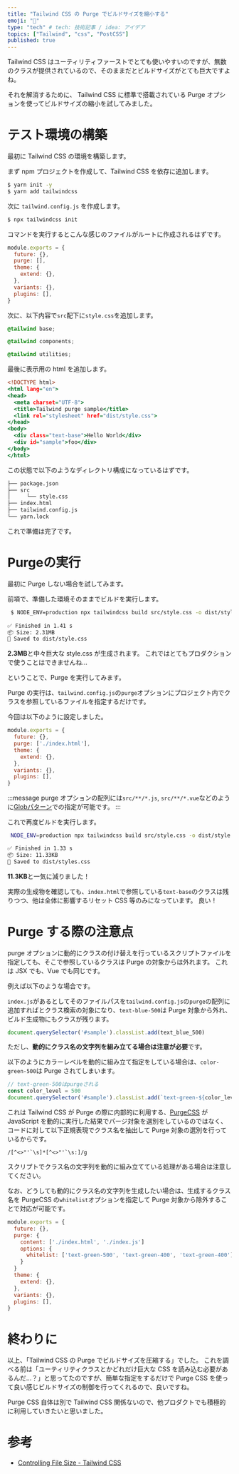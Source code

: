 ```yaml
---
title: "Tailwind CSS の Purge でビルドサイズを縮小する"
emoji: "🍏"
type: "tech" # tech: 技術記事 / idea: アイデア
topics: ["Tailwind", "css", "PostCSS"]
published: true
---
```


Tailwind CSS はユーティリティファーストでとても使いやすいのですが、無数のクラスが提供されているので、そのままだとビルドサイズがとても巨大ですよね。

それを解消するために、 Tailwind CSS に標準で搭載されている Purge オプションを使ってビルドサイズの縮小を試してみました。

# テスト環境の構築
最初に Tailwind CSS の環境を構築します。

まず npm プロジェクトを作成して、Tailwind CSS を依存に追加します。

```bash
$ yarn init -y
$ yarn add tailwindcss
```

次に `tailwind.config.js` を作成します。

```bash
$ npx tailwindcss init
```

コマンドを実行するとこんな感じのファイルがルートに作成されるはずです。

```js:tailwind.config.js
module.exports = {
  future: {},
  purge: [],
  theme: {
    extend: {},
  },
  variants: {},
  plugins: [],
}
```

次に、以下内容で`src`配下に`style.css`を追加します。

```css:src/style.css
@tailwind base;

@tailwind components;

@tailwind utilities;
```

最後に表示用の html を追加します。

```html:index.html
<!DOCTYPE html>
<html lang="en">
<head>
  <meta charset="UTF-8">
  <title>Tailwind purge sample</title>
  <link rel="stylesheet" href="dist/style.css">
</head>
<body>
  <div class="text-base">Hello World</div>
  <div id="sample">foo</div>
</body>
</html>
```

この状態で以下のようなディレクトリ構成になっているはずです。

```bash
├── package.json
├── src
│     └── style.css
├── index.html
├── tailwind.config.js
└── yarn.lock
```

これで準備は完了です。


# Purgeの実行

最初に Purge しない場合を試してみます。

前項で、準備した環境そのままでビルドを実行します。

```bash
 $ NODE_ENV=production npx tailwindcss build src/style.css -o dist/style.css
 
✅ Finished in 1.41 s
📦 Size: 2.31MB
💾 Saved to dist/style.css

```
**2.3MB**と中々巨大な style.css が生成されます。
これではとてもプロダクションで使うことはできませんね…


ということで、Purge を実行してみます。

Purge の実行は、`tailwind.config.js`の`purge`オプションにプロジェクト内でクラスを参照しているファイルを指定するだけです。

今回は以下のように設定しました。

```js:tailwind.config.js
module.exports = {
  future: {},
  purge: ['./index.html'],
  theme: {
    extend: {},
  },
  variants: {},
  plugins: [],
}
```

:::message
purge オプションの配列には`src/**/*.js`, `src/**/*.vue`などのように[Globパターン](https://github.com/isaacs/node-glob/blob/master/README.md#glob-primer)での指定が可能です。
:::

これで再度ビルドを実行します。

```bash
 NODE_ENV=production npx tailwindcss build src/style.css -o dist/style.css

✅ Finished in 1.33 s
📦 Size: 11.33KB
💾 Saved to dist/styles.css
```

**11.3KB**と一気に減りました！

実際の生成物を確認しても、`index.html`で参照している`text-base`のクラスは残りつつ、他は全体に影響するリセット CSS 等のみになっています。
良い！

# Purge する際の注意点

purge オプションに動的にクラスの付け替えを行っているスクリプトファイルを指定しても、そこで参照しているクラスは Purge の対象からは外れます。
これは JSX でも、Vue でも同じです。

例えば以下のような場合です。

`index.js`があるとしてそのファイルパスを`tailwind.config.js`の`purge`の配列に追加すればとクラス検索の対象になり、`text-blue-500`は Purge 対象から外れ、ビルド生成物にもクラスが残ります。

```js:index.js // text-blue-500はpurgeされない const text_blue_500 = 'text-blue-500'
document.querySelector('#sample').classList.add(text_blue_500)
```

ただし、**動的にクラス名の文字列を組み立てる場合は注意が必要**です。

以下のようにカラーレベルを動的に組み立て指定をしている場合は、`color-green-500`は Purge されてしまいます。

```js:index.js
// text-green-500はpurgeされる
const color_level = 500
document.querySelector('#sample').classList.add(`text-green-${color_level}`)
```

これは Tailwind CSS が Purge の際に内部的に利用する、[PurgeCSS](https://purgecss.com) が JavaScript を動的に実行した結果でパージ対象を選別をしているのではなく、コードに対して以下正規表現でクラス名を抽出して Purge 対象の選別を行っているからです。

```
/[^<>"'`\s]*[^<>"'`\s:]/g
```

スクリプトでクラス名の文字列を動的に組み立てている処理がある場合は注意してください。

なお、どうしても動的にクラス名の文字列を生成したい場合は、生成するクラス名を PurgeCSS の`whitelist`オプションを指定して Purge 対象から除外することで対応が可能です。

```js:tailwind.config.js
module.exports = {
  future: {},
  purge: {
    content: ['./index.html', './index.js']
    options: {
      whitelist: ['text-green-500', 'text-green-400', 'text-green-400']
    }
  }
  theme: {
    extend: {},
  },
  variants: {},
  plugins: [],
}
```

# 終わりに

以上、「Tailwind CSS の Purge でビルドサイズを圧縮する」でした。
これを調べる前は「ユーティリティクラスとかどれだけ巨大な CSS を読み込む必要があるんだ…？」と思ってたのですが、簡単な指定をするだけで Purge CSS を使って良い感じビルドサイズの制御を行ってくれるので、良いですね。

Purge CSS 自体は別で Tailwind CSS 関係ないので、他プロダクトでも積極的に利用していきたいと思いました。

# 参考

- [Controlling File Size - Tailwind CSS](https://tailwindcss.com/docs/controlling-file-size)